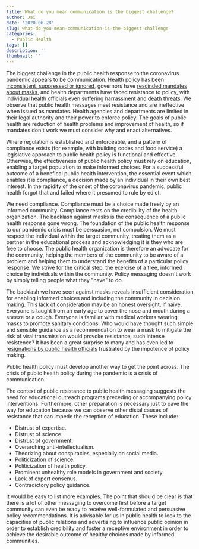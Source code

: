 ```yaml
---
title: What do you mean communication is the biggest challenge?
author: Jai
date: '2020-06-28'
slug: what-do-you-mean-communication-is-the-biggest-challenge
categories:
  - Public Health
tags: []
description: ''
thumbnail: ''
---
```

The biggest challenge in the public health response to the coronavirus pandemic appears to be communication. Health policy has been [inconsistent, suppressed or ignored](https://www.nytimes.com/2020/06/03/us/cdc-coronavirus.html), governors have [rescinded mandates about masks](https://www.politico.com/news/2020/05/03/dewine-ohio-face-masks-coronavirus-231175), and health departments have faced resistance to policy, with individual health officials even suffering [harrassment and death threats](https://www.nytimes.com/2020/06/22/us/coronavirus-health-officials.html). We observe that public health messages meet resistance and are ineffective when issued as mandates. Health agencies and departments are limited in their legal authority and their power to enforce policy. The goals of public health are reduction of health problems and improvement of health, so if mandates don't work we must consider why and enact alternatives.

Where regulation is established and enforceable, and a pattern of compliance exists (for example, with building codes and food service) a legislative approach to public health policy is functional and effective. Otherwise, the effectiveness of public health policy must rely on education, enabling a target population to make informed choices. For a successful outcome of a benefical public health intervention, the essential event which enables it is compliance, a decision made by an individual in their own best interest. In the rapidity of the onset of the coronavirus pandemic, public health forgot that and failed where it presumed to rule by edict.

We need compliance. Compliance must be a choice made freely by an informed community. Compliance rests on the credibility of the health organization. The backlash against masks is the consequence of a public health response gone wrong. The foundation of the public health response to our pandemic crisis must be persuasion, not compulsion. We must respect the individual within the target community, treating them as a partner in the educational process and acknowledging it is they who are free to choose. The public health organization is therefore an advocate for the community, helping the members of the community to be aware of a problem and helping them to understand the benefits of a particular policy response. We strive for the critical step, the exercise of a free, informed choice by individuals within the community. Policy messaging doesn't work by simply telling people what they "have" to do.

The backlash we have seen against masks reveals insufficient consideration for enabling informed choices and including the community in decision making. This lack of consideration may be an honest oversight, if naive. Everyone is taught from an early age to cover the nose and mouth during a sneeze or a cough. Everyone is familiar with medical workers wearing masks to promote sanitary conditions. Who would have thought such simple and sensible guidance as a recommendation to wear a mask to mitigate the risk of viral transmission would provoke resistance, such intense resistence? It has been a great surprise to many and has even led to [resignations by public health officials](https://www.latimes.com/california/story/2020-06-09/orange-county-public-health-officer-resigns-amid-controversy-over-face-coverings) frustrated by the impotence of policy making.

Public health policy must develop another way to get the point across. The crisis of public health policy during the pandemic is a crisis of communication.

The context of public resistance to public health messaging suggests the need for educational outreach programs preceding or accompanying policy interventions. Furthermore, other preparation is necessary just to pave the way for education because we can observe other distal causes of resistance that can impede the reception of education. These include:

- Distrust of expertise.
- Distrust of science.
- Distrust of government.
- Overarching anti-intellectualism.
- Theorizing about conspiracies, especially on social media.
- Politicization of science.
- Politicization of health policy.
- Prominent unhealthy role models in government and society.
- Lack of expert consenus.
- Contradictory policy guidance.

It would be easy to list more examples. The point that should be clear is that there is a lot of other messaging to overcome first before a target community can even be ready to receive well-formulated and persuasive policy recommendations. It is advisable for us in public health to look to the capacities of public relations and advertising to influence public opinion in order to establish credibility and foster a receptive environment in order to achieve the desirable outcome of healthy choices made by informed communities.